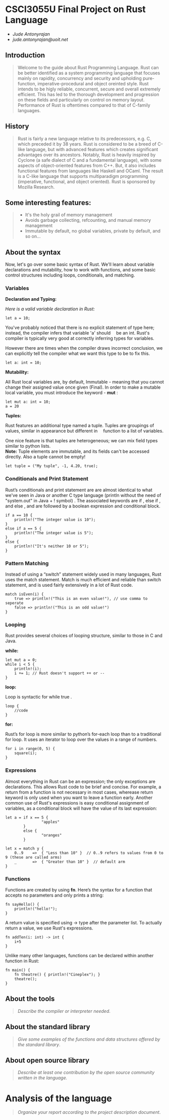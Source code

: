 # CSCI3055U Final Project on Rust Language

- _Jude Antonyrajan_
- _jude.antonyrajan@uoit.net_

## Introduction

> Welcome to the guide about Rust Programming Language. Rust can be better identified as a system programming language that focuses mainly on rapidity, concurrency and security and upholding pure-function, imperative-procedural and object oreinted style. Rust intends to be higly reliable, concurrent, secure and overall extremely efficient.
This has led to the thorough development and progression on these fields and particularly on control on memory layout. 
Performance of Rust is oftentimes compared to that of C-family languages.


## History

> Rust is fairly a new language relative to its predecessors, e.g. C, which preceded it by 38 years. Rust is considered to be a breed of C-like language, but with advanced features which creates significant advantages over its ancestors.
Notably, Rust is heavily inspired by Cyclone (a safe dialect of C and a fundamental language), with some aspects of object-oriented features from C++. But, it also includes functional features from languages like Haskell and OCaml. The result is a C-like language that supports multiparadigm programming (imperative, functional, and object oriented). Rust is sponsored by Mozilla Research.


## Some interesting features:
> - It's the holy grail of memory management
> - Avoids garbage collecting, refcounting, and manual memory management
> - Immutable by default, no global variables, private by default, and so on...

## About the syntax

Now, let's go over some basic syntax of Rust. We'll learn about variable declarations and mutability, how to work with functions, and some basic control structures including loops, conditionals, and matching.

### Variables

**Declaration and Typing:**

*Here is a valid variable declaration in Rust:*

```
let a = 10;
```
You've probably noticed that there is no explicit statement of type here; instead, the compiler infers that variable 'a' should &emsp;be an int. Rust's compiler is typically very good at correctly inferring types for variables.

However there are times when the compiler draws incorrect conclusion, we can explicitly tell the compiler what we want this type to be to fix this.
```
let a: int = 10;
```

**Mutability:**

All Rust local variables are, by default, Immutable - meaning that you cannot change their assigned value once given (Final). In order to make a mutable local variable, you must introduce the keyword - __mut__ :
```
let mut a: int = 10;
a = 20
```

**Tuples:**

Rust features an additional type named a tuple. Tuples are groupings of values, similar in appearance 
but different in &emsp;function to a list of variables.

One nice feature is that tuples are heterogeneous; we can mix field types similar to python lists. <br>
__Note:__ Tuple elements are immutable, and its fields can't be accessed directly. Also a tuple cannot be empty!
```
let tuple = ("My tuple", -1, 4.20, true); 
```


### Conditionals and Print Statement


Rust’s conditionals and print statement are are almost identical to what we've seen in Java or another C type language
(println without the need of "system.out" in Java + ! symbol) . The associated keywords are if , else if , and else , and are followed by a boolean expression and conditional block.

```
if a == 10 { 
    println!("The integer value is 10"); 
}
else if a == 5 { 
    println!("The integer value is 5");
}
else { 
    println!("It's neither 10 or 5"); 
}
```

### Pattern Matching

Instead of using a “switch” statement widely used in many languages, Rust uses the match statement. Match is much efficient and reliable than switch statement, and is used fairly extensively in a lot of Rust code.

```
match isEven(i) {
	true => println!("This is an even value!"), // use comma to seperate
	false => println!("This is an odd value!")
}
```

### Looping

Rust provides several choices of looping structure, similar to those in C and Java.

**while:**
```
let mut a = 0;
while i < 5 { 
	println!(i);
	i += 1; // Rust doesn't support ++ or --
}
```
**loop:**

Loop is syntactic for while true .
```
loop {
	//code
}
```
**for:**

Rust’s for loop is more similar to python’s for-each loop than to a traditional for loop. It uses an iterator to loop over the values in a range of numbers.
```
for i in range(0, 5) {
	square(i);
}
```

### Expressions

Almost everything in Rust can be an expression; the only exceptions are declarations. This allows Rust code to be brief and concise. For example, a return from a function is not necessary in most cases, wherease return keyword is only used when you want to leave a function early. 
Another common use of Rust's expressions is easy conditional assignment of variables, as a conditional block will have the value of its last expression:

```
let a = if x == 5 {
                "apples"
        }
        else {
                "oranges"
        }
```

```
let x = match y {
    0..9    =>  { "Less than 10" }  // 0..9 refers to values from 0 to 9 (these are called arms)
    _       =>  { "Greater than 10" }  // default arm
}
```

### Functions

Functions are created by using __fn__. Here’s the syntax for a function that accepts no parameters and only prints a string:
```
fn sayHello() {
	println!("hello!");
}
```

A return value is specified using -> type after the parameter list. To actually return a value, we use Rust's expressions.
```
fn addTen(i: int) -> int {
	i+5
}
```

Unlike many other languages, functions can be declared within another function in Rust:
```
fn main() {
	fn theatre() { println!("Cineplex"); }
	theatre();
}
```

## About the tools

> _Describe the compiler or interpreter needed_.

## About the standard library

> _Give some examples of the functions and data structures
> offered by the standard library_.

## About open source library

> _Describe at least one contribution by the open source
community written in the language._

# Analysis of the language

> _Organize your report according to the project description
document_.


